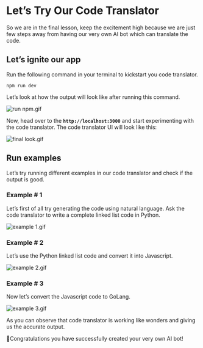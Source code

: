 # Let’s Try Our Code Translator

So we are in the final lesson, keep the excitement high because we are just few steps away from having our very own AI bot which can translate the code.

## Let’s ignite our app

Run the following command in your terminal to kickstart you code translator.

```
npm run dev
```

Let’s look at how the output will look like after running this command.

![run npm.gif](https://github.com/0xmetaschool/Learning-Projects/raw/code-translator-course/Code%20Translator%20-%20Translate%20Your%20Code%20to%20Any%20Other%20/2.%20Build%20Some%20Cool%20Stuff/Let%E2%80%99s%20Try%20Our%20Code%20Translator%20095ca019a60849d0957ef85d6ea2d069/run_npm.gif)

Now, head over to the **`http://localhost:3000`** and start experimenting with the code translator. The code translator UI will look like this:

![final look.gif](https://github.com/0xmetaschool/Learning-Projects/raw/code-translator-course/Code%20Translator%20-%20Translate%20Your%20Code%20to%20Any%20Other%20/2.%20Build%20Some%20Cool%20Stuff/Let%E2%80%99s%20Try%20Our%20Code%20Translator%20095ca019a60849d0957ef85d6ea2d069/final_look.gif)

## Run examples

Let’s try running different examples in our code translator and check if the output is good.

### Example # 1

Let’s first of all try generating the code using natural language. Ask the code translator to write a complete linked list code in Python.

![example 1.gif](https://github.com/0xmetaschool/Learning-Projects/raw/code-translator-course/Code%20Translator%20-%20Translate%20Your%20Code%20to%20Any%20Other%20/2.%20Build%20Some%20Cool%20Stuff/Let%E2%80%99s%20Try%20Our%20Code%20Translator%20095ca019a60849d0957ef85d6ea2d069/example_1.gif)

### Example # 2

Let’s use the Python linked list code and convert it into Javascript.

![example 2.gif](https://github.com/0xmetaschool/Learning-Projects/raw/code-translator-course/Code%20Translator%20-%20Translate%20Your%20Code%20to%20Any%20Other%20/2.%20Build%20Some%20Cool%20Stuff/Let%E2%80%99s%20Try%20Our%20Code%20Translator%20095ca019a60849d0957ef85d6ea2d069/example_2.gif)

### Example # 3

Now let’s convert the Javascript code to GoLang.

![example 3.gif](https://github.com/0xmetaschool/Learning-Projects/raw/code-translator-course/Code%20Translator%20-%20Translate%20Your%20Code%20to%20Any%20Other%20/2.%20Build%20Some%20Cool%20Stuff/Let%E2%80%99s%20Try%20Our%20Code%20Translator%20095ca019a60849d0957ef85d6ea2d069/example_3.gif)

As you can observe that code translator is working like wonders and giving us the accurate output.

🎊Congratulations you have successfully created your very own AI bot!
